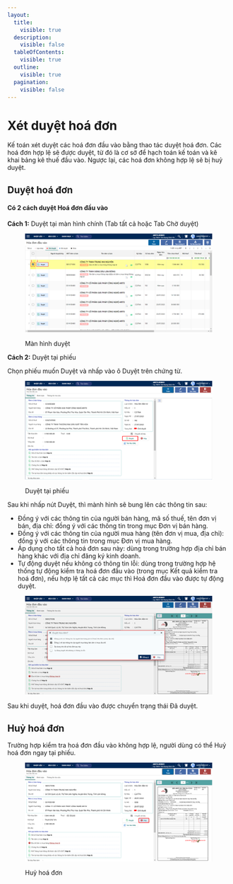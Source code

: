 ```yaml
---
layout:
  title:
    visible: true
  description:
    visible: false
  tableOfContents:
    visible: true
  outline:
    visible: true
  pagination:
    visible: false
---
```


# Xét duyệt hoá đơn

Kế toán xét duyệt các hoá đơn đầu vào bằng thao tác duyệt hoá đơn. Các hoá đơn hợp lệ sẽ được duyệt, từ đó là cơ sở để hạch toán kế toán và kê khai bảng kê thuế đầu vào. Ngược lại, các hoá đơn không hợp lệ sẽ bị huỷ duyệt.

## Duyệt hoá đơn

#### Có 2 cách duyệt Hoá đơn đầu vào

**Cách 1:** Duyệt tại màn hình chính (Tab tất cả hoặc Tab Chờ duyệt)

<figure><img src="../.gitbook/assets/6 (2).png" alt=""><figcaption><p>Màn hình duyệt</p></figcaption></figure>

**Cách 2:** Duyệt tại phiếu

Chọn phiếu muốn Duyệt và nhấp vào ô Duyệt trên chứng từ.

<figure><img src="../.gitbook/assets/7 (1).png" alt=""><figcaption><p>Duyệt tại phiếu</p></figcaption></figure>

Sau khi nhấp nút Duyệt, thì mành hình sẽ bung lên các thông tin sau:

* Đồng ý với các thông tin của người bán hàng, mã số thuế, tên đơn vị bán, địa chỉ: đồng ý với các thông tin trong mục Đơn vị bán hàng.
* Đồng ý với các thông tin của người mua hàng (tên đơn vị mua, địa chỉ): đồng ý với các thông tin trong mục Đơn vị mua hàng.
* Áp dụng cho tất cả hoá đơn sau này: dùng trong trường hợp địa chỉ bán hàng khác với địa chỉ đăng ký kinh doanh.
* Tự động duyệt nếu không có thông tin lỗi: dùng trong trường hợp hệ thống tự động kiểm tra hoá đơn đầu vào (trong mục Kết quả kiểm tra hoá đơn), nếu hợp lệ tất cả các mục thì Hoá đơn đầu vào được tự động duyệt.

<figure><img src="../.gitbook/assets/28.png" alt=""><figcaption></figcaption></figure>

Sau khi duyệt, hoá đơn đầu vào được chuyển trạng thái Đã duyệt.

## Huỷ hoá đơn

Trường hợp kiểm tra hoá đơn đầu vào không hợp lệ, người dùng có thể Huỷ hoá đơn ngay tại phiếu.

<figure><img src="../.gitbook/assets/27.png" alt=""><figcaption><p>Huỷ hoá đơn</p></figcaption></figure>
